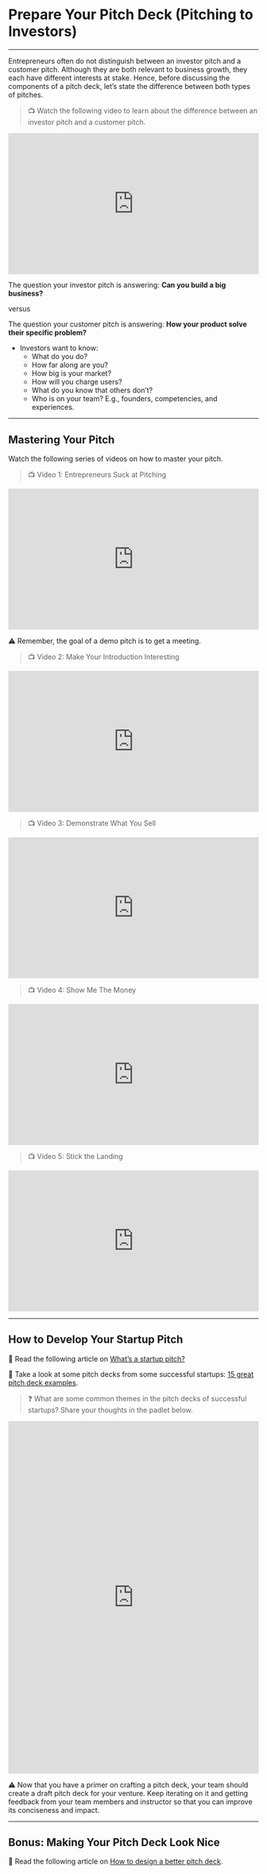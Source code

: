 # Prepare Your Pitch Deck (Pitching to Investors)

---

Entrepreneurs often do not distinguish between an investor pitch and a customer pitch. Although they are both relevant to business growth, they each have different interests at stake. Hence, before discussing the components of a pitch deck, let’s state the difference between both types of pitches.

> 📺 Watch the following video to learn about the difference between an investor pitch and a customer pitch.

<div style="position: relative; padding-bottom: 56.25%; height: 0;"><iframe src="https://www.youtube.com/embed/pQnOBHNKlgs?si=ZemDcdiSiKiZokZd"  title="YouTube video player" frameborder="0" allow="accelerometer; autoplay; clipboard-write; encrypted-media; gyroscope; picture-in-picture" allowfullscreen style="position: absolute; top: 0; left: 0; width: 100%; height: 100%;"></iframe></div>

<aside> 
    
The question your investor pitch is answering: **Can you build a big business?**

versus

The question your customer pitch is answering: **How your product solve their specific problem?**

</aside>

- Investors want to know:
    - What do you do?
    - How far along are you?
    - How big is your market?
    - How will you charge users?
    - What do you know that others don’t?
    - Who is on your team? E.g., founders, competencies, and experiences.

---

## Mastering Your Pitch

Watch the following series of videos on how to master your pitch.

> 📺 Video 1: Entrepreneurs Suck at Pitching

<div style="position: relative; padding-bottom: 56.25%; height: 0;"><iframe src="https://www.youtube.com/embed/rJ7LB4t7PCk?si=TFXg8XTFkBQbfdS-" title="YouTube video player" frameborder="0" allow="accelerometer; autoplay; clipboard-write; encrypted-media; gyroscope; picture-in-picture" allowfullscreen style="position: absolute; top: 0; left: 0; width: 100%; height: 100%;"></iframe></div>

<aside>

⚠️ Remember, the goal of a demo pitch is to get a meeting.
    
</aside>

> 📺 Video 2: Make Your Introduction Interesting

<div style="position: relative; padding-bottom: 56.25%; height: 0;"><iframe src="https://www.youtube.com/embed/Rg01qyUuCpc?si=d3D0R6jMMzyP2yUf"  title="YouTube video player" frameborder="0" allow="accelerometer; autoplay; clipboard-write; encrypted-media; gyroscope; picture-in-picture" allowfullscreen style="position: absolute; top: 0; left: 0; width: 100%; height: 100%;"></iframe></div>

> 📺 Video 3: Demonstrate What You Sell

<div style="position: relative; padding-bottom: 56.25%; height: 0;"><iframe src="https://www.youtube.com/embed/--zjk4HEEtw?si=vngqrsvqYle20Oot"  title="YouTube video player" frameborder="0" allow="accelerometer; autoplay; clipboard-write; encrypted-media; gyroscope; picture-in-picture" allowfullscreen style="position: absolute; top: 0; left: 0; width: 100%; height: 100%;"></iframe></div>

> 📺 Video 4: Show Me The Money

<div style="position: relative; padding-bottom: 56.25%; height: 0;"><iframe src="https://www.youtube.com/embed/lut5qENVpEo?si=7NoYoD7OVX3gWGuA"  title="YouTube video player" frameborder="0" allow="accelerometer; autoplay; clipboard-write; encrypted-media; gyroscope; picture-in-picture" allowfullscreen style="position: absolute; top: 0; left: 0; width: 100%; height: 100%;"></iframe></div>

> 📺 Video 5: Stick the Landing

<div style="position: relative; padding-bottom: 56.25%; height: 0;"><iframe src="https://www.youtube.com/embed/bpnTEUP7AEA?si=tszjLMoZOSMl5mN8" title="YouTube video player" frameborder="0" allow="accelerometer; autoplay; clipboard-write; encrypted-media; gyroscope; picture-in-picture" allowfullscreen style="position: absolute; top: 0; left: 0; width: 100%; height: 100%;"></iframe></div>

---

## How to Develop Your Startup Pitch

<aside>
    
📖 Read the following article on [What’s a startup pitch?](https://www.startups.com/library/expert-advice/whats-a-startup-pitch)

</aside>


<aside>

📖 Take a look at some pitch decks from some successful startups: [15 great pitch deck examples](https://pitch.com/blog/15-great-pitch-decks-from-successful-startups).
    
</aside>

> ❓ What are some common themes in the pitch decks of successful startups? Share your thoughts in the padlet below.

<div style="border:1px solid rgba(0,0,0,0.1);border-radius:2px;box-sizing:border-box;overflow:hidden;position:relative;width:100%;background:#F4F4F4"><iframe src="https://padlet.com/embed/hikom60t7zoj8m69" frameborder="0" allow="camera;microphone;geolocation" style="width:100%;height:708px;display:block;padding:0;margin:0"></iframe></div>

<aside>

⚠️ Now that you have a primer on crafting a pitch deck, your team should create a draft pitch deck for your venture. Keep iterating on it and getting feedback from your team members and instructor so that you can improve its conciseness and impact.
    
</aside>

---

## Bonus: Making Your Pitch Deck Look Nice

<aside> 

📖 Read the following article on [How to design a better pitch deck](https://www.ycombinator.com/library/4T-how-to-design-a-better-pitch-deck).

</aside>
